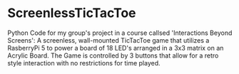 # ScreenlessTicTacToe
Python Code for my group's project in a course callsed 'Interactions Beyond Screens': A screenless, wall-mounted TicTacToe game that utilizes a RasberryPi 5 to power a board of 18 LED's arranged in a 3x3 matrix on an Acrylic Board. The Game is controlled by 3 buttons that allow for a retro style interaction with no restrictions for time played.
